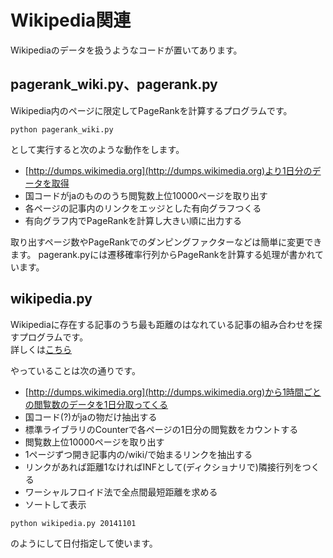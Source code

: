 Wikipedia関連
======================
Wikipediaのデータを扱うようなコードが置いてあります。  


pagerank_wiki.py、pagerank.py
----
Wikipedia内のページに限定してPageRankを計算するプログラムです。
```
python pagerank_wiki.py
```
として実行すると次のような動作をします。
* [http://dumps.wikimedia.org](http://dumps.wikimedia.org)より1日分のデータを取得  
* 国コードがjaのもののうち閲覧数上位10000ページを取り出す  
* 各ページの記事内のリンクをエッジとした有向グラフつくる  
* 有向グラフ内でPageRankを計算し大きい順に出力する  

取り出すページ数やPageRankでのダンピングファクターなどは簡単に変更できます。
pagerank.pyには遷移確率行列からPageRankを計算する処理が書かれています。

wikipedia.py
----
Wikipediaに存在する記事のうち最も距離のはなれている記事の組み合わせを探すプログラムです。  
詳しくは[こちら](http://zaburoapp.blog.fc2.com/blog-entry-26.html)

やっていることは次の通りです。
* [http://dumps.wikimedia.org](http://dumps.wikimedia.org)から1時間ごとの閲覧数のデータを1日分取ってくる  
* 国コード(?)がjaの物だけ抽出する  
* 標準ライブラリのCounterで各ページの1日分の閲覧数をカウントする  
* 閲覧数上位10000ページを取り出す  
* 1ページずつ開き記事内の/wiki/で始まるリンクを抽出する  
* リンクがあれば距離1なければINFとして(ディクショナリで)隣接行列をつくる  
* ワーシャルフロイド法で全点間最短距離を求める  
* ソートして表示  
```
python wikipedia.py 20141101
```
のようにして日付指定して使います。  